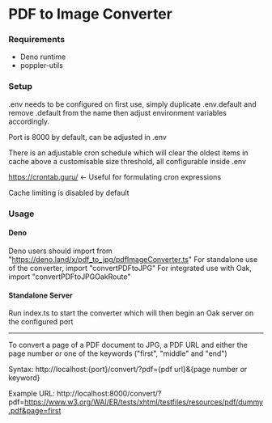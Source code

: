 # PDF to Image Converter

### Requirements

- Deno runtime
- poppler-utils


### Setup

.env needs to be configured on first use, simply duplicate .env.default and remove .default from the name then adjust environment variables accordingly.

Port is 8000 by default, can be adjusted in .env

There is an adjustable cron schedule which will clear the oldest items in cache above a customisable size threshold, all configurable inside .env

https://crontab.guru/ <- Useful for formulating cron expressions

Cache limiting is disabled by default


### Usage

#### Deno

Deno users should import from "https://deno.land/x/pdf_to_jpg/pdfImageConverter.ts"
For standalone use of the converter, import "convertPDFtoJPG"
For integrated use with Oak, import "convertPDFtoJPGOakRoute"


#### Standalone Server

Run index.ts to start the converter which will then begin an Oak server on the configured port

---

To convert a page of a PDF document to JPG, a PDF URL and either the page number or one of the keywords ("first", "middle" and "end")

Syntax: http://localhost:{port}/convert/?pdf={pdf url}&{page number or keyword}

Example URL: http://localhost:8000/convert/?pdf=https://www.w3.org/WAI/ER/tests/xhtml/testfiles/resources/pdf/dummy.pdf&page=first